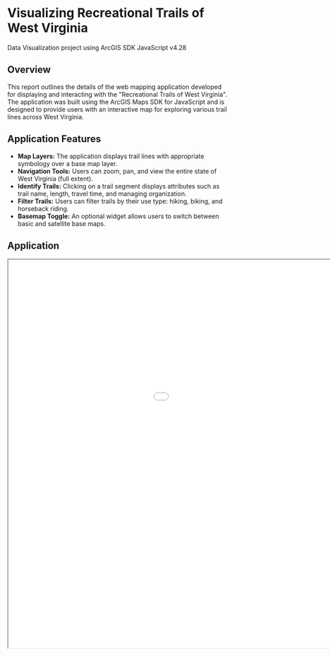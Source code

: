 # Visualizing Recreational Trails of West Virginia
Data Visualization project using ArcGIS SDK JavaScript v4.28

## Overview

This report outlines the details of the web mapping application developed for displaying and interacting with the "Recreational Trails of West Virginia". The application was built using the ArcGIS Maps SDK for JavaScript and is designed to provide users with an interactive map for exploring various trail lines across West Virginia.

## Application Features

- **Map Layers:** The application displays trail lines with appropriate symbology over a base map layer.
- **Navigation Tools:** Users can zoom, pan, and view the entire state of West Virginia (full extent).
- **Identify Trails:** Clicking on a trail segment displays attributes such as trail name, length, travel time, and managing organization.
- **Filter Trails:** Users can filter trails by their use type: hiking, biking, and horseback riding.
- **Basemap Toggle:** An optional widget allows users to switch between basic and satellite base maps.

## Application

<iframe src= "WVtrails.html" height= "880" width= "250%"> </iframe>
